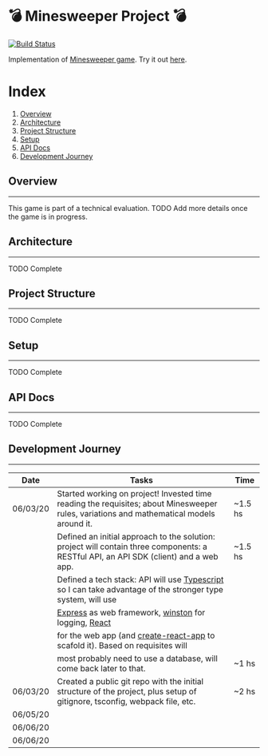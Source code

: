 # 💣 Minesweeper Project 💣

[![Build Status](https://travis-ci.org/joemccann/dillinger.svg?branch=master)](https://travis-ci.org/joemccann/dillinger)

Implementation of [Minesweeper game](<https://en.wikipedia.org/wiki/Minesweeper_(video_game)>).
Try it out [here](https://www.google.com).

# Index

1. [Overview]()
2. [Architecture]()
3. [Project Structure]()
4. [Setup]()
5. [API Docs]()
6. [Development Journey]()

## Overview

---

This game is part of a technical evaluation.
TODO Add more details once the game is in progress.

## Architecture

---

TODO Complete

## Project Structure

---

TODO Complete

## Setup

---

TODO Complete

## API Docs

---

TODO Complete

## Development Journey

---

| Date     | Tasks                                                                                                                                          | Time    |
| -------- | ---------------------------------------------------------------------------------------------------------------------------------------------- | ------- |
| 06/03/20 | Started working on project! Invested time reading the requisites; about Minesweeper rules, variations and mathematical models around it.       | ~1.5 hs |
|          | Defined an initial approach to the solution: project will contain three components: a RESTful API, an API SDK (client) and a web app.          | ~1.5 hs |
|          | Defined a tech stack: API will use [Typescript](http://typescriptlang.org/) so I can take advantage of the stronger type system, will use      |         |
|          | [Express](https://expressjs.com/) as web framework, [winston](https://github.com/winstonjs/winston) for logging, [React](https://reactjs.org/) |         |
|          | for the web app (and [create-react-app](https://reactjs.org/docs/create-a-new-react-app.html) to scafold it). Based on requisites will         |         |
|          | most probably need to use a database, will come back later to that.                                                                            | ~1 hs   |
| 06/03/20 | Created a public git repo with the initial structure of the project, plus setup of gitignore, tsconfig, webpack file, etc.                     | ~2 hs   |
| 06/05/20 |                                                                                                                                                |         |
| 06/06/20 |                                                                                                                                                |         |
| 06/06/20 |                                                                                                                                                |         |
